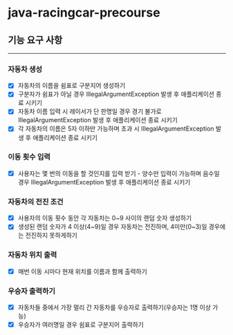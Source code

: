 # java-racingcar-precourse

## 기능 요구 사항

---

### 자동차 생성
- [x] 자동차의 이름을 쉼표로 구분지어 생성하기
- [x] 구분자가 쉼표가 아닐 경우 IllegalArgumentException 발생 후 애플리케이션 종료 시키기
- [x] 자동차 이름 입력 시 레이서가 단 한명일 경우 경기 불가로 IllegalArgumentException 발생 후 애플리케이션 종료 시키기
- [x] 각 자동차의 이름은 5자 이하만 가능하며 초과 시 IllegalArgumentException 발생 후 애플리케이션 종료 시키기

### 이동 횟수 입력
- [x] 사용자는 몇 번의 이동을 할 것인지를 입력 받기 - 양수만 입력이 가능하며 음수일 경우 IllegalArgumentException 발생 후 애플리케이션 종료 시키기

### 자동차의 전진 조건
- [x] 사용자의 이동 횟수 동안 각 자동차는 0~9 사이의 랜덤 숫자 생성하기
- [x] 생성된 랜덤 숫자가 4 이상(4~9)일 경우 자동차는 전진하며, 4미만(0~3)일 경우에는 전진하지 못하게하기

### 자동차 위치 출력
- [x] 매번 이동 시마다 현재 위치를 이름과 함께 출력하기

### 우승자 출력하기
- [x] 자동차들 중에서 가장 멀리 간 자동차를 우승자로 출력하기(우승자는 1명 이상 가능)
- [x] 우승자가 여러명일 경우 쉼표로 구분지어 출력하기
